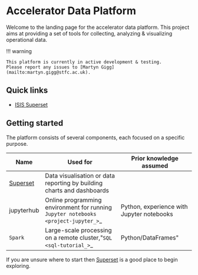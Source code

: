 # Accelerator Data Platform

Welcome to the landing page for the accelerator data platform. This project aims
at providing a set of tools for collecting, analyzing & visualizing
operational data.

!!! warning

    This platform is currently in active development & testing.
    Please report any issues to [Martyn Gigg](mailto:martyn.gigg@stfc.ac.uk).

## Quick links

- [ISIS Superset][isis-superset]

## Getting started

The platform consists of several components, each focused on a specific purpose.

| Name       | Used for                                                                               | Prior knowledge assumed                   |
| ---------- | -------------------------------------------------------------------------------------- | ----------------------------------------- |
| [Superset](./superset/index.md) | Data visualisation or data reporting by building charts and dashboards |                                      |
| jupyterhub | Online programming environment for running `Jupyter notebooks <project-jupyter_>`_     | Python, experience with Jupyter notebooks |
| `Spark`    | Large-scale processing on a remote cluster,"`SQL <sql-tutorial_>`_                     | Python/DataFrames"                        |

If you are unsure where to start then [Superset](./superset/index.md) is a good place to begin exploring.

<!-- Common links -->
[isis-superset]: https://data-accelerator.isis.cclrc.ac.uk/analytics/superset "ISIS Superset"
